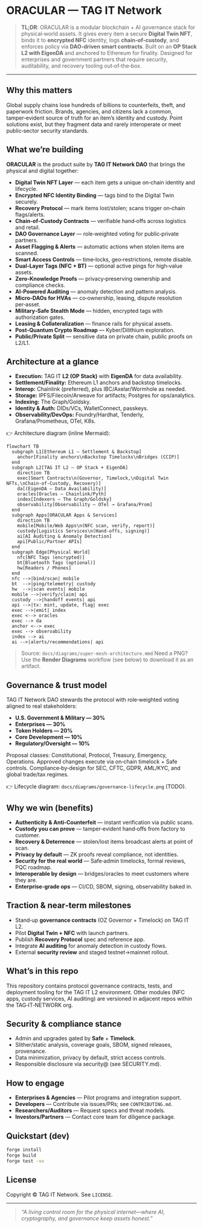 # ORACULAR — TAG IT Network

> **TL;DR**: ORACULAR is a modular blockchain + AI governance stack for physical‑world
> assets. It gives every item a secure **Digital Twin NFT**, binds it to **encrypted NFC**
> identity, logs **chain‑of‑custody**, and enforces policy via **DAO‑driven smart
> contracts**. Built on an **OP Stack L2 with EigenDA** and anchored to Ethereum for
> finality. Designed for enterprises and government partners that require security,
> auditability, and recovery tooling out‑of‑the‑box.

---

## Why this matters

Global supply chains lose hundreds of billions to counterfeits, theft, and paperwork
friction. Brands, agencies, and citizens lack a common, tamper‑evident source of truth
for an item’s identity and custody. Point solutions exist, but they fragment data and
rarely interoperate or meet public‑sector security standards.

## What we’re building

**ORACULAR** is the product suite by **TAG IT Network DAO** that brings the physical and
digital together:

* **Digital Twin NFT Layer** — each item gets a unique on‑chain identity and lifecycle.
* **Encrypted NFC Identity Binding** — tags bind to the Digital Twin securely.
* **Recovery Protocol** — mark items lost/stolen; scans trigger on‑chain flags/alerts.
* **Chain‑of‑Custody Contracts** — verifiable hand‑offs across logistics and retail.
* **DAO Governance Layer** — role‑weighted voting for public‑private partners.
* **Asset Flagging & Alerts** — automatic actions when stolen items are scanned.
* **Smart Access Controls** — time‑locks, geo‑restrictions, remote disable.
* **Dual‑Layer Tags (NFC + BT)** — optional active pings for high‑value assets.
* **Zero‑Knowledge Proofs** — privacy‑preserving ownership and compliance checks.
* **AI‑Powered Auditing** — anomaly detection and pattern analysis.
* **Micro‑DAOs for HVAs** — co‑ownership, leasing, dispute resolution per‑asset.
* **Military‑Safe Stealth Mode** — hidden, encrypted tags with authorization gates.
* **Leasing & Collateralization** — finance rails for physical assets.
* **Post‑Quantum Crypto Roadmap** — Kyber/Dilithium exploration.
* **Public/Private Split** — sensitive data on private chain, public proofs on L2/L1.

## Architecture at a glance

* **Execution:** TAG IT **L2 (OP Stack)** with **EigenDA** for data availability.
* **Settlement/Finality:** Ethereum L1 anchors and backstop timelocks.
* **Interop:** Chainlink (preferred), plus IBC/Axelar/Wormhole as needed.
* **Storage:** IPFS/Filecoin/Arweave for artifacts; Postgres for ops/analytics.
* **Indexing:** The Graph/Goldsky.
* **Identity & Auth:** DIDs/VCs, WalletConnect, passkeys.
* **Observability/DevOps:** Foundry/Hardhat, Tenderly, Grafana/Prometheus, OTel, K8s.

👉 Architecture diagram (inline Mermaid):

```mermaid
flowchart TB
  subgraph L1[Ethereum L1 — Settlement & Backstop]
    anchor[Finality anchors\nBackstop Timelocks\nBridges (CCIP)]
  end
  subgraph L2[TAG IT L2 — OP Stack + EigenDA]
    direction TB
    exec[Smart Contracts\n(Governor, Timelock,\nDigital Twin NFTs,\nChain-of-Custody, Recovery)]
    da[(EigenDA — Data Availability)]
    oracles[Oracles — Chainlink/Pyth]
    index[Indexers — The Graph/Goldsky]
    observability[Observability — OTel → Grafana/Prom]
  end
  subgraph Apps[ORACULAR Apps & Services]
    direction TB
    mobile[Mobile/Web Apps\n(NFC scan, verify, report)]
    custody[Logistics Services\n(Hand-offs, signing)]
    ai[AI Auditing & Anomaly Detection]
    api[Public/Partner APIs]
  end
  subgraph Edge[Physical World]
    nfc[NFC Tags (encrypted)]
    bt[Bluetooth Tags (optional)]
    hw[Readers / Phones]
  end
  nfc -->|bind/scan| mobile
  bt  -->|ping/telemetry| custody
  hw  -->|scan events| mobile
  mobile -->|verify/claim| api
  custody -->|handoff events| api
  api -->|tx: mint, update, flag| exec
  exec -->|emit| index
  exec <--> oracles
  exec --> da
  anchor <--> exec
  exec --> observability
  index --> ai
  ai -->|alerts/recommendations| api
```

> Source: `docs/diagrams/super-mesh-architecture.mmd`
> Need a PNG? Use the **Render Diagrams** workflow (see below) to download it as an artifact.


## Governance & trust model

TAG IT Network DAO stewards the protocol with role‑weighted voting aligned to real
stakeholders:

* **U.S. Government & Military — 30%**
* **Enterprises — 30%**
* **Token Holders — 20%**
* **Core Development — 10%**
* **Regulatory/Oversight — 10%**

Proposal classes: Constitutional, Protocol, Treasury, Emergency, Operations. Approved
changes execute via on‑chain timelock + Safe controls. Compliance‑by‑design for SEC,
CFTC, GDPR, AML/KYC, and global trade/tax regimes.

👉 Lifecycle diagram: `docs/diagrams/governance-lifecycle.png` (TODO).

## Why we win (benefits)

* **Authenticity & Anti‑Counterfeit** — instant verification via public scans.
* **Custody you can prove** — tamper‑evident hand‑offs from factory to customer.
* **Recovery & Deterrence** — stolen/lost items broadcast alerts at point of scan.
* **Privacy by default** — ZK proofs reveal compliance, not identities.
* **Security for the real world** — Safe‑admin timelocks, formal reviews, PQC roadmap.
* **Interoperable by design** — bridges/oracles to meet customers where they are.
* **Enterprise‑grade ops** — CI/CD, SBOM, signing, observability baked in.

## Traction & near‑term milestones

* Stand‑up **governance contracts** (OZ Governor + Timelock) on TAG IT L2.
* Pilot **Digital Twin + NFC** with launch partners.
* Publish **Recovery Protocol** spec and reference app.
* Integrate **AI auditing** for anomaly detection in custody flows.
* External **security review** and staged testnet→mainnet rollout.

## What’s in this repo

This repository contains protocol governance contracts, tests, and deployment tooling
for the TAG IT L2 environment. Other modules (NFC apps, custody services, AI auditing)
are versioned in adjacent repos within the TAG‑IT‑NETWORK org.

## Security & compliance stance

* Admin and upgrades gated by **Safe** + **Timelock**.
* Slither/static analysis, coverage goals, SBOM, signed releases, provenance.
* Data minimization, privacy by default, strict access controls.
* Responsible disclosure via security@ (see SECURITY.md).

## How to engage

* **Enterprises & Agencies** — Pilot programs and integration support.
* **Developers** — Contribute via issues/PRs; see `CONTRIBUTING.md`.
* **Researchers/Auditors** — Request specs and threat models.
* **Investors/Partners** — Contact core team for diligence package.

## Quickstart (dev)

```bash
forge install
forge build
forge test -vv
```

## License

Copyright © TAG IT Network. See `LICENSE`.

---

> *“A living control room for the physical internet—where AI, cryptography, and
> governance keep assets honest.”*

